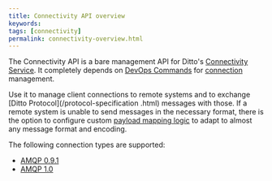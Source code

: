 ```yaml
---
title: Connectivity API overview
keywords: 
tags: [connectivity]
permalink: connectivity-overview.html
---
```


The Connectivity API is a bare management API for Ditto's [Connectivity Service](architecture-services-connectivity.html). 
It completely depends on [DevOps Commands](installation-operating.html#devops-commands) for 
[connection](basic-connections.html) management.

Use it to manage client connections to remote systems and to exchange [Ditto Protocol](/protocol-specification
.html) messages with those. If a remote system is unable to send messages in the necessary format, there is the option
to configure custom [payload mapping logic](connectivity-mapping.html) to adapt to almost any message format and encoding.

The following connection types are supported:


* [AMQP 0.9.1](connectivity-protocol-bindings-amqp091.html)
* [AMQP 1.0](connectivity-protocol-bindings-amqp10.html)
